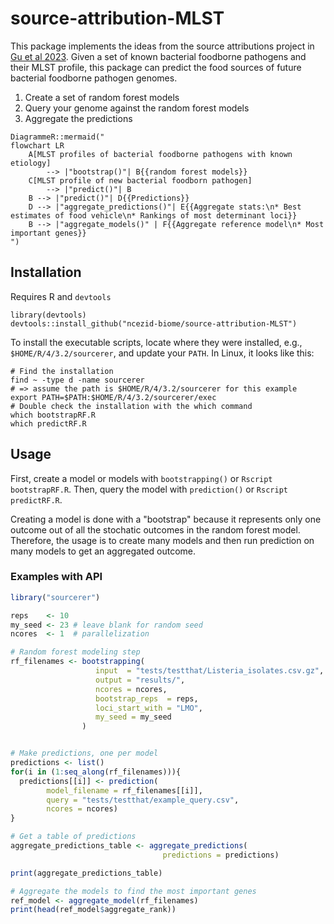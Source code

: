 # source-attribution-MLST

This package implements the ideas from the source attributions project
in [Gu et al 2023](https://doi.org/10.1089/fpd.2023.0046).
Given a set of known bacterial foodborne pathogens and their MLST profile,
this package can predict the food sources of future bacterial foodborne
pathogen genomes.

1. Create a set of random forest models
2. Query your genome against the random forest models
3. Aggregate the predictions

```{r echo = FALSE}
DiagrammeR::mermaid("
flowchart LR
    A[MLST profiles of bacterial foodborne pathogens with known etiology] 
        --> |"bootstrap()"| B{{random forest models}}  
    C[MLST profile of new bacterial foodborn pathogen]
        --> |"predict()"| B
    B --> |"predict()"| D{{Predictions}}
    D --> |"aggregate_predictions()"| E{{Aggregate stats:\n* Best estimates of food vehicle\n* Rankings of most determinant loci}}
    B --> |"aggregate_models()" | F{{Aggregate reference model\n* Most important genes}}
")
```

## Installation

Requires R and `devtools`

```shell
library(devtools)
devtools::install_github("ncezid-biome/source-attribution-MLST")
```

To install the executable scripts, locate where they were installed,
e.g., `$HOME/R/4/3.2/sourcerer`, and update your `PATH`.
In Linux, it looks like this:

```shell
# Find the installation
find ~ -type d -name sourcerer
# => assume the path is $HOME/R/4/3.2/sourcerer for this example
export PATH=$PATH:$HOME/R/4/3.2/sourcerer/exec
# Double check the installation with the which command
which bootstrapRF.R
which predictRF.R

```

## Usage

First, create a model or models with `bootstrapping()` or  `Rscript bootstrapRF.R`.
Then, query the model with `prediction()` or `Rscript predictRF.R`.

Creating a model is done with a "bootstrap" because it represents only one
outcome out of all the stochatic outcomes in the random forest model.
Therefore, the usage is to create many models and then run prediction
on many models to get an aggregated outcome.

### Examples with API

```R
library("sourcerer")

reps    <- 10
my_seed <- 23 # leave blank for random seed
ncores  <- 1  # parallelization

# Random forest modeling step
rf_filenames <- bootstrapping(
                   input  = "tests/testthat/Listeria_isolates.csv.gz",
                   output = "results/",
                   ncores = ncores,
                   bootstrap_reps  = reps,
                   loci_start_with = "LMO",
                   my_seed = my_seed
                )


# Make predictions, one per model
predictions <- list()
for(i in (1:seq_along(rf_filenames))){
  predictions[[i]] <- prediction(
        model_filename = rf_filenames[[i]],
        query = "tests/testthat/example_query.csv", 
        ncores = ncores)
}

# Get a table of predictions
aggregate_predictions_table <- aggregate_predictions(
                                  predictions = predictions)

print(aggregate_predictions_table)

# Aggregate the models to find the most important genes
ref_model <- aggregate_model(rf_filenames)
print(head(ref_model$aggregate_rank))

```

